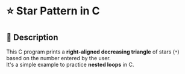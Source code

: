 # ⭐ Star Pattern in C

## 📄 Description
This C program prints a **right-aligned decreasing triangle** of stars (`*`) based on the number entered by the user.  
It's a simple example to practice **nested loops** in C.
